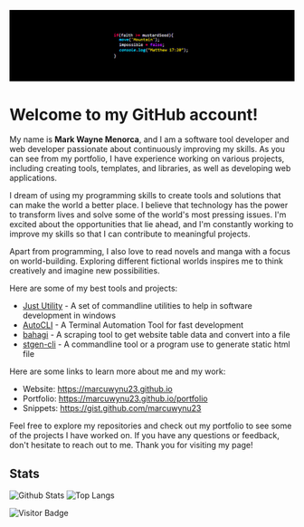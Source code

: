 ![Logo](https://github.com/marcuwynu23/marcuwynu23/blob/main/banner.jpg)



# Welcome to my GitHub account!

My name is **Mark Wayne Menorca**, and I am a software tool developer and web developer passionate about continuously improving my skills. As you can see from my portfolio, I have experience working on various projects, including creating tools, templates, and libraries, as well as developing web applications.

I dream of using my programming skills to create tools and solutions that can make the world a better place. I believe that technology has the power to transform lives and solve some of the world's most pressing issues. I'm excited about the opportunities that lie ahead, and I'm constantly working to improve my skills so that I can contribute to meaningful projects.

Apart from programming, I also love to read novels and manga with a focus on world-building. Exploring different fictional worlds inspires me to think creatively and imagine new possibilities. 


Here are some of my best tools and projects:

-  [Just Utility](https://github.com/marcuwynu23/just-utility) - A set of commandline utilities to help in software development in windows
-  [AutoCLI](https://github.com/marcuwynu23/autocli) - A Terminal Automation Tool for fast development
-  [bahagi](https:/github.com/marcuwynu23/bahagi) - A scraping tool to get website table data and convert into a file
-  [stgen-cli](https:/github.com/marcuwynu23/stgen-cli) - A commandline tool or a program use to generate static html file

Here are some links to learn more about me and my work:
- Website: https://marcuwynu23.github.io
- Portfolio: https://marcuwynu23.github.io/portfolio
- Snippets: https://gist.github.com/marcuwynu23

Feel free to explore my repositories and check out my portfolio to see some of the projects I have worked on. If you have any questions or feedback, don't hesitate to reach out to me. Thank you for visiting my page!


## Stats

![Github Stats](https://github-readme-stats.vercel.app/api?username=marcuwynu23&count_private=true&show_icons=true&include_all_commits=true&theme=dark&layout=compact)
![Top Langs](https://github-readme-stats.vercel.app/api/top-langs/?username=marcuwynu23&hide=TeX&layout=compact&theme=dark)

![Visitor Badge](https://visitor-badge.laobi.icu/badge?page_id=marcuwynu23.marcuwynu23)

